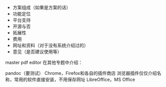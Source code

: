 

* 方案组成（如果是方案的话）
* 功能定位
* 平台支持
* 开源与否
* 拓展性
* 费用
* 网址和资料（对于没有系统介绍过的）
* 意见（是否建议使用等）


master pdf editor
在其他专题中介绍：

pandoc（要测试）
Chrome，Firefox和各自的插件商店
浏览器插件仅仅介绍名称，常用的软件直接安装，不用保存网址
LibreOffice，MS Office